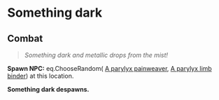 # Something dark







## Combat

>*Something dark and metallic drops from the mist!*

**Spawn NPC:** eq.ChooseRandom( [A parylyx painweaver](/npc/207302),  [A parylyx limb binder](/npc/207301)) at this location.

**Something dark despawns.**
